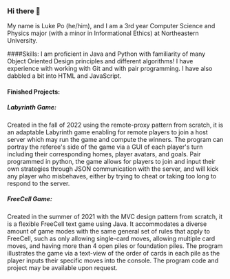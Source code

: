 ### Hi there 👋

My name is Luke Po (he/him), and I am a 3rd year Computer Science and Physics major (with a minor in Informational Ethics) at Northeastern University.

####Skills:
I am proficient in Java and Python with familiarity of many Object Oriented Design principles and different algorithms! I have experience with working with Git and with pair programming. I have also dabbled a bit into HTML and JavaScript.

#### Finished Projects:
##### Labyrinth Game:
Created in the fall of 2022 using the remote-proxy pattern from scratch, it is an adaptable Labyrinth game enabling for remote players to join a host server which may run the game and compute the winners. The program can portray the referee's side of the game via a GUI of each player's turn including their corresponding homes, player avatars, and goals. Pair programmed in python, the game allows for players to join and input their own strategies through JSON communication with the server, and will kick any player who misbehaves, either by trying to cheat or taking too long to respond to the server.

##### FreeCell Game:
Created in the summer of 2021 with the MVC design pattern from scratch, it is a flexible FreeCell text game using Java. It accommodates a diverse amount of game modes with the same general set of rules that apply to FreeCell, such as only allowing single-card moves, allowing multiple card moves, and having more than 4 open piles or foundation piles. The program illustrates the game via a text-view of the order of cards in each pile as the player inputs their specific moves into the console. The program code and project may be available upon request.

